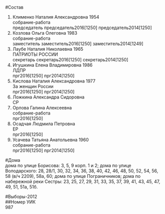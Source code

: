 #Состав  
1. Клименко Наталия Александровна 1954  
    собрание-работа  
    председатель председатель2016[1250] председатель2014[1250]  
2. Козлова Ольга Олеговна 1983  
    собрание-работа  
    заместитель заместитель2016[1250] заместитель2014[1249]  
3. Лаубе Наталия Николаевна 1965  
    ПАТРИОТЫ РОССИИ  
    секретарь секретарь2016[1250] секретарь2014[1250]  
4. Игушкина Елена Владимировна 1986  
    ЛДПР  
    прг2016[1250] прг2014[1250]  
5. Кислова Наталия Александровна 1977  
    За женщин России  
    прг2016[1250] прг2014[1250]  
6. Ложкина Александра Сидоровна  
    СР  
7. Орлова Галина Алексеевна  
    собрание-работа  
    прг2016[1250]  
8. Осадчая Людмила Петровна  
    ЕР  
    прг2016[1250]  
9. Усачева Татьяна Анатольевна 1960  
    собрание-работа  
    прг2016[1250] прг2014[1250]  
  
#Дома  
дома по улице Борисова: 3, 5, 9 корп. 1 и 2; дома по улице Володарского: 28, 28/1, 30, 32, 34, 36, 38, 40, 42, 46, 48, 50, 52, 54, 56, 58 (в/ч 2209), 58а, 60; дома по улице Пограничников; дома по набережной реки Сестры: 23, 25, 27, 29, 31, 33, 35, 37, 39, 41, 43, 45, 47, 49, 51, 51а, 51б.  
  
#Выборы-2012  
##Номер УИК  
987  
